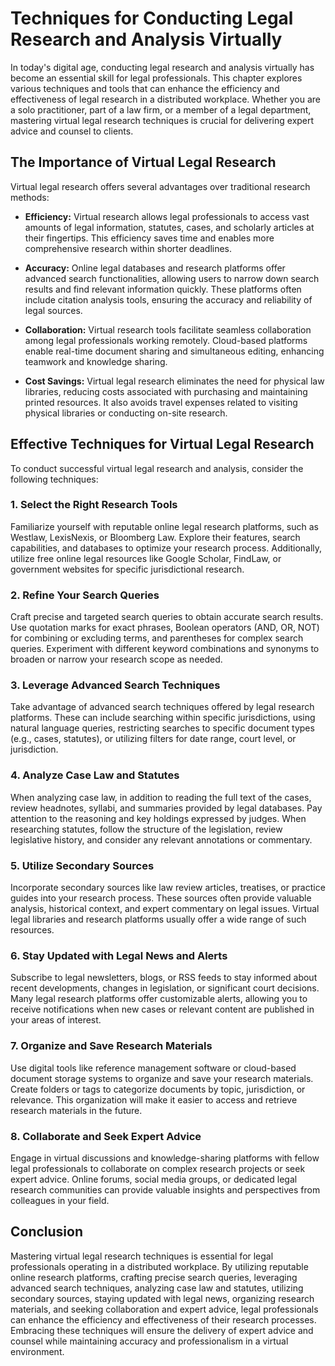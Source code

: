Techniques for Conducting Legal Research and Analysis Virtually
===========================================================================

In today's digital age, conducting legal research and analysis virtually has become an essential skill for legal professionals. This chapter explores various techniques and tools that can enhance the efficiency and effectiveness of legal research in a distributed workplace. Whether you are a solo practitioner, part of a law firm, or a member of a legal department, mastering virtual legal research techniques is crucial for delivering expert advice and counsel to clients.

The Importance of Virtual Legal Research
----------------------------------------

Virtual legal research offers several advantages over traditional research methods:

* **Efficiency:** Virtual research allows legal professionals to access vast amounts of legal information, statutes, cases, and scholarly articles at their fingertips. This efficiency saves time and enables more comprehensive research within shorter deadlines.

* **Accuracy:** Online legal databases and research platforms offer advanced search functionalities, allowing users to narrow down search results and find relevant information quickly. These platforms often include citation analysis tools, ensuring the accuracy and reliability of legal sources.

* **Collaboration:** Virtual research tools facilitate seamless collaboration among legal professionals working remotely. Cloud-based platforms enable real-time document sharing and simultaneous editing, enhancing teamwork and knowledge sharing.

* **Cost Savings:** Virtual legal research eliminates the need for physical law libraries, reducing costs associated with purchasing and maintaining printed resources. It also avoids travel expenses related to visiting physical libraries or conducting on-site research.

Effective Techniques for Virtual Legal Research
-----------------------------------------------

To conduct successful virtual legal research and analysis, consider the following techniques:

### 1. **Select the Right Research Tools**

Familiarize yourself with reputable online legal research platforms, such as Westlaw, LexisNexis, or Bloomberg Law. Explore their features, search capabilities, and databases to optimize your research process. Additionally, utilize free online legal resources like Google Scholar, FindLaw, or government websites for specific jurisdictional research.

### 2. **Refine Your Search Queries**

Craft precise and targeted search queries to obtain accurate search results. Use quotation marks for exact phrases, Boolean operators (AND, OR, NOT) for combining or excluding terms, and parentheses for complex search queries. Experiment with different keyword combinations and synonyms to broaden or narrow your research scope as needed.

### 3. **Leverage Advanced Search Techniques**

Take advantage of advanced search techniques offered by legal research platforms. These can include searching within specific jurisdictions, using natural language queries, restricting searches to specific document types (e.g., cases, statutes), or utilizing filters for date range, court level, or jurisdiction.

### 4. **Analyze Case Law and Statutes**

When analyzing case law, in addition to reading the full text of the cases, review headnotes, syllabi, and summaries provided by legal databases. Pay attention to the reasoning and key holdings expressed by judges. When researching statutes, follow the structure of the legislation, review legislative history, and consider any relevant annotations or commentary.

### 5. **Utilize Secondary Sources**

Incorporate secondary sources like law review articles, treatises, or practice guides into your research process. These sources often provide valuable analysis, historical context, and expert commentary on legal issues. Virtual legal libraries and research platforms usually offer a wide range of such resources.

### 6. **Stay Updated with Legal News and Alerts**

Subscribe to legal newsletters, blogs, or RSS feeds to stay informed about recent developments, changes in legislation, or significant court decisions. Many legal research platforms offer customizable alerts, allowing you to receive notifications when new cases or relevant content are published in your areas of interest.

### 7. **Organize and Save Research Materials**

Use digital tools like reference management software or cloud-based document storage systems to organize and save your research materials. Create folders or tags to categorize documents by topic, jurisdiction, or relevance. This organization will make it easier to access and retrieve research materials in the future.

### 8. **Collaborate and Seek Expert Advice**

Engage in virtual discussions and knowledge-sharing platforms with fellow legal professionals to collaborate on complex research projects or seek expert advice. Online forums, social media groups, or dedicated legal research communities can provide valuable insights and perspectives from colleagues in your field.

Conclusion
----------

Mastering virtual legal research techniques is essential for legal professionals operating in a distributed workplace. By utilizing reputable online research platforms, crafting precise search queries, leveraging advanced search techniques, analyzing case law and statutes, utilizing secondary sources, staying updated with legal news, organizing research materials, and seeking collaboration and expert advice, legal professionals can enhance the efficiency and effectiveness of their research processes. Embracing these techniques will ensure the delivery of expert advice and counsel while maintaining accuracy and professionalism in a virtual environment.
